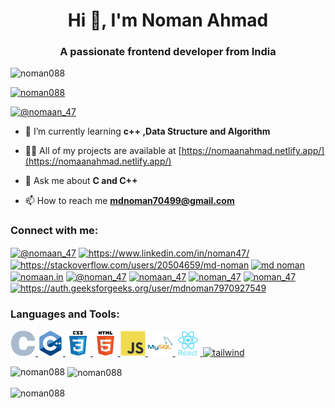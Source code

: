 <h1 align="center">Hi 👋, I'm Noman Ahmad</h1>
<h3 align="center">A passionate frontend developer from India</h3>

<p align="left"> <img src="https://komarev.com/ghpvc/?username=noman088&label=Profile%20views&color=0e75b6&style=flat" alt="noman088" /> </p>

<p align="left"> <a href="https://github.com/ryo-ma/github-profile-trophy"><img src="https://github-profile-trophy.vercel.app/?username=noman088" alt="noman088" /></a> </p>

<p align="left"> <a href="https://twitter.com/@nomaan_47" target="blank"><img src="https://img.shields.io/twitter/follow/@nomaan_47?logo=twitter&style=for-the-badge" alt="@nomaan_47" /></a> </p>

- 🌱 I’m currently learning **c++ ,Data Structure and Algorithm**

- 👨‍💻 All of my projects are available at [https://nomaanahmad.netlify.app/](https://nomaanahmad.netlify.app/)

- 💬 Ask me about **C and C++**

- 📫 How to reach me **mdnoman70499@gmail.com**

<h3 align="left">Connect with me:</h3>
<p align="left">
<a href="https://twitter.com/@nomaan_47" target="blank"><img align="center" src="https://raw.githubusercontent.com/rahuldkjain/github-profile-readme-generator/master/src/images/icons/Social/twitter.svg" alt="@nomaan_47" height="30" width="40" /></a>
<a href="https://linkedin.com/in/https://www.linkedin.com/in/noman47/" target="blank"><img align="center" src="https://raw.githubusercontent.com/rahuldkjain/github-profile-readme-generator/master/src/images/icons/Social/linked-in-alt.svg" alt="https://www.linkedin.com/in/noman47/" height="30" width="40" /></a>
<a href="https://stackoverflow.com/users/https://stackoverflow.com/users/20504659/md-noman" target="blank"><img align="center" src="https://raw.githubusercontent.com/rahuldkjain/github-profile-readme-generator/master/src/images/icons/Social/stack-overflow.svg" alt="https://stackoverflow.com/users/20504659/md-noman" height="30" width="40" /></a>
<a href="https://fb.com/md noman" target="blank"><img align="center" src="https://raw.githubusercontent.com/rahuldkjain/github-profile-readme-generator/master/src/images/icons/Social/facebook.svg" alt="md noman" height="30" width="40" /></a>
<a href="https://instagram.com/nomaan.in" target="blank"><img align="center" src="https://raw.githubusercontent.com/rahuldkjain/github-profile-readme-generator/master/src/images/icons/Social/instagram.svg" alt="nomaan.in" height="30" width="40" /></a>
<a href="https://www.youtube.com/c/@noman_47" target="blank"><img align="center" src="https://raw.githubusercontent.com/rahuldkjain/github-profile-readme-generator/master/src/images/icons/Social/youtube.svg" alt="@noman_47" height="30" width="40" /></a>
<a href="https://www.codechef.com/users/nomaan_47" target="blank"><img align="center" src="https://cdn.jsdelivr.net/npm/simple-icons@3.1.0/icons/codechef.svg" alt="nomaan_47" height="30" width="40" /></a>
<a href="https://codeforces.com/profile/noman_47" target="blank"><img align="center" src="https://raw.githubusercontent.com/rahuldkjain/github-profile-readme-generator/master/src/images/icons/Social/codeforces.svg" alt="noman_47" height="30" width="40" /></a>
<a href="https://www.leetcode.com/noman_47" target="blank"><img align="center" src="https://raw.githubusercontent.com/rahuldkjain/github-profile-readme-generator/master/src/images/icons/Social/leet-code.svg" alt="noman_47" height="30" width="40" /></a>
<a href="https://auth.geeksforgeeks.org/user/https://auth.geeksforgeeks.org/user/mdnoman7970927549" target="blank"><img align="center" src="https://raw.githubusercontent.com/rahuldkjain/github-profile-readme-generator/master/src/images/icons/Social/geeks-for-geeks.svg" alt="https://auth.geeksforgeeks.org/user/mdnoman7970927549" height="30" width="40" /></a>
</p>

<h3 align="left">Languages and Tools:</h3>
<p align="left"> <a href="https://www.cprogramming.com/" target="_blank" rel="noreferrer"> <img src="https://raw.githubusercontent.com/devicons/devicon/master/icons/c/c-original.svg" alt="c" width="40" height="40"/> </a> <a href="https://www.w3schools.com/cpp/" target="_blank" rel="noreferrer"> <img src="https://raw.githubusercontent.com/devicons/devicon/master/icons/cplusplus/cplusplus-original.svg" alt="cplusplus" width="40" height="40"/> </a> <a href="https://www.w3schools.com/css/" target="_blank" rel="noreferrer"> <img src="https://raw.githubusercontent.com/devicons/devicon/master/icons/css3/css3-original-wordmark.svg" alt="css3" width="40" height="40"/> </a> <a href="https://www.w3.org/html/" target="_blank" rel="noreferrer"> <img src="https://raw.githubusercontent.com/devicons/devicon/master/icons/html5/html5-original-wordmark.svg" alt="html5" width="40" height="40"/> </a> <a href="https://developer.mozilla.org/en-US/docs/Web/JavaScript" target="_blank" rel="noreferrer"> <img src="https://raw.githubusercontent.com/devicons/devicon/master/icons/javascript/javascript-original.svg" alt="javascript" width="40" height="40"/> </a> <a href="https://www.mysql.com/" target="_blank" rel="noreferrer"> <img src="https://raw.githubusercontent.com/devicons/devicon/master/icons/mysql/mysql-original-wordmark.svg" alt="mysql" width="40" height="40"/> </a> <a href="https://reactjs.org/" target="_blank" rel="noreferrer"> <img src="https://raw.githubusercontent.com/devicons/devicon/master/icons/react/react-original-wordmark.svg" alt="react" width="40" height="40"/> </a> <a href="https://tailwindcss.com/" target="_blank" rel="noreferrer"> <img src="https://www.vectorlogo.zone/logos/tailwindcss/tailwindcss-icon.svg" alt="tailwind" width="40" height="40"/> </a> </p>

<p><img align="left" src="https://github-readme-stats.vercel.app/api/top-langs?username=noman088&show_icons=true&locale=en&layout=compact" alt="noman088" /></p>

<p>&nbsp;<img align="center" src="https://github-readme-stats.vercel.app/api?username=noman088&show_icons=true&locale=en" alt="noman088" /></p>

<p><img align="center" src="https://github-readme-streak-stats.herokuapp.com/?user=noman088&" alt="noman088" /></p>

